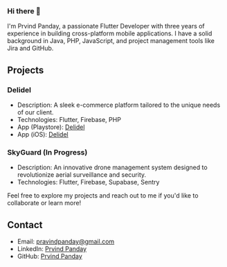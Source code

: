 ### Hi there 👋

<!--
**prvindpanday/prvindpanday** is a ✨ _special_ ✨ repository because its `README.md` (this file) appears on your GitHub profile.

Here are some ideas to get you started:

- 🔭 I’m currently working on ...
- 🌱 I’m currently learning ...
- 👯 I’m looking to collaborate on ...
- 🤔 I’m looking for help with ...
- 💬 Ask me about ...
- 📫 How to reach me: ...
- 😄 Pronouns: ...
- ⚡ Fun fact: ...
-->

I'm Prvind Panday, a passionate Flutter Developer with three years of experience in building cross-platform mobile applications. I have a solid background in Java, PHP, JavaScript, and project management tools like Jira and GitHub. 

## Projects

### Delidel

- Description: A sleek e-commerce platform tailored to the unique needs of our client.
- Technologies: Flutter, Firebase, PHP
- App (Playstore): [Delidel](https://play.google.com/store/apps/details?id=com.delidel.androidapp&hl=en&gl=US)
- App (iOS): [Delidel](https://apps.apple.com/in/app/delidel/id1594172026)

### SkyGuard (In Progress)

- Description: An innovative drone management system designed to revolutionize aerial surveillance and security.
- Technologies: Flutter, Firebase, Supabase, Sentry

Feel free to explore my projects and reach out to me if you'd like to collaborate or learn more!

## Contact

- Email: pravindpanday@gmail.com
- LinkedIn: [Prvind Panday](https://www.linkedin.com/in/prvindpanday/)
- GitHub:  [Prvind Panday](https://github.com/prvindpanday)
